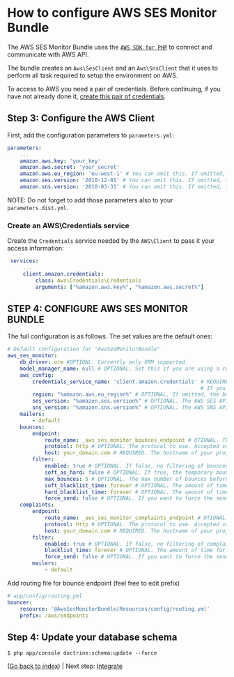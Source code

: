 How to configure AWS SES Monitor Bundle
=======================================

The AWS SES Monitor Bundle uses the [`AWS SDK for PHP`](https://aws.amazon.com/it/documentation/sdk-for-php/)
 to connect and communicate with AWS API.

The bundle creates an `Aws\SesClient` and an `Aws\SnsClient` that it uses to perform all task required to setup the environment on AWS.

To access to AWS you need a pair of credentials. Before continuing, if you have not already done it, [create this pair of credentials](https://aws.amazon.com/it/developers/access-keys/).


Step 3: Configure the AWS Client
--------------------------------

First, add the configuration parameters to `parameters.yml`:

```yaml
parameters:
    ...
    amazon.aws.key: 'your_key'
    amazon.aws.secret: 'your_secret'
    amazon.aws.eu_region: 'eu-west-1' # You can omit this. If omitted, the bundle sets this to us-east-1
    amazon.ses.version: '2010-12-01' # You can omit this. If omitted, the bundle sets this to 2010-12-01
    amazon.sns.version: '2010-03-31' # You can omit this. If omitted, the bundle sets this to 2010-03-31
```

NOTE: Do not forget to add those parameters also to your `parameters.dist.yml`.

### Create an AWS\Credentials service

Create the `Credentials` service needed by the `AWS\Client` to pass it your access information:
 
```yaml
 services:
     ...
     client.amazon.credentials:
         class: Aws\Credentials\Credentials
         arguments: ["%amazon.aws.key%", "%amazon.aws.secret%"]
```

STEP 4: CONFIGURE AWS SES MONITOR BUNDLE
----------------------------------------

The full configuration is as follows. The set values are the default ones:

```yaml
# Default configuration for "AwsSesMonitorBundle"
aws_ses_monitor:
    db_driver: orm #OPTIONL. Currently only ORM supported.
    model_manager_name: null # OPTIONAL. Set this if you are using a custom ORM model manager.
    aws_config:
        credentials_service_name: 'client.amazon.credentials' # REQUIRED. Here the NAME (not the service itself!) of the credentials service set in the previous step.
                                                              # If you omit this, the bundle looks for client.aws.credentials service.
        region: "%amazon.aws.eu_region%" # OPTIONAL. If omitted, the bundle sets this to us-east-1.
        ses_version: "%amazon.ses.version%" # OPTIONAL. The AWS SES API version to use. Defaults to 2010-12-01.
        sns_version: "%amazon.sns.version%" # OPTIONAL. The AWS SNS API version to use. Defaults to 2010-03-31.
    mailers:
        - default
    bounces:
        endpoint:
            route_name: _aws_ses_monitor_bounces_endpoint # OTIONAL. The endpoint AWS SNS calls when SES reports a bounce.
            protocol: http # OPTIONAL. The protocol to use. Accepted values are: http, HTTP, https, HTTPS.
            host: your_domain.com # REQUIRED. The hostname of your project when in production.
        filter:
            enabled: true # OPTIONAL. If false, no filtering of bounced recipients will happen. Complained are ever filtered.
            soft_as_hard: false # OPTIONAL. If true, the temporary bounces counts as hard bounces
            max_bounces: 5 # OPTIONAL. The max number of bounces before the address is blacklisted
            soft_blacklist_time: forever # OPTIONAL. The amount of time for wich a temporary bounced address has to be blacklisted. If "forever" emails will never been sent in the future.
            hard_blacklist_time: forever # OPTIONAL. The amount of time for wich an hard bounced address has to be blacklisted. If "forever" emails will never been sent in the future.
            force_send: false # OPTIONAL. If you want to force the sending of e-maills to bounced e-mails. VERY RISKY!
    complaints:
        endpoint:
            route_name: _aws_ses_monitor_complaints_endpoint # OTIONAL. The endpoint AWS SNS calls when SES reports a complaint.
            protocol: http # OPTIONAL. The protocol to use. Accepted values are: http, HTTP, https, HTTPS.
            host: your_domain.com # REQUIRED. The hostname of your project when in production.
        filter:
            enabled: true # OPTIONAL. If false, no filtering of complained recipients will happen. "false" IS VERY RISKY!
            blacklist_time: forever # OPTIONAL. The amount of time for wich an address has to be blacklisted. If "forever" emails will never been sent in the future.
            force_send: false # OPTIONAL. If you want to force the sending of e-maills to complained e-mails. VERY RISKY!
        mailers:
            - default
```

Add routing file for bounce endpoint (feel free to edit prefix)

```yaml
# app/config/routing.yml
bouncer:
    resource: '@AwsSesMonitorBundle/Resources/config/routing.yml'
    prefix: /aws/endpoints
```

Step 4: Update your database schema
-----------------------------------

```
$ php app/console doctrine:schema:update --force
```

([Go back to index](Index.md)) | Next step: [Integrate](Integration.md)
